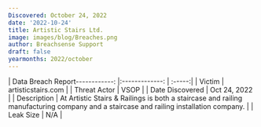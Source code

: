 ```yaml
---
Discovered: October 24, 2022
date: '2022-10-24'
title: Artistic Stairs Ltd.
image: images/blog/Breaches.png
author: Breachsense Support
draft: false
yearmonths: 2022/october
---
```


| Data Breach Report------------:     |:-------------:    | :-----:|
| Victim      | artisticstairs.com      | 
| Threat Actor      | VSOP      | 
| Date Discovered      | Oct 24, 2022      | 
| Description      | At Artistic Stairs & Railings is both a staircase and railing manufacturing company and a staircase and railing installation company.      | 
| Leak Size      | N/A      | 

